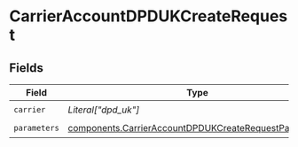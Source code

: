 # CarrierAccountDPDUKCreateRequest


## Fields

| Field                                                                                                                          | Type                                                                                                                           | Required                                                                                                                       | Description                                                                                                                    |
| ------------------------------------------------------------------------------------------------------------------------------ | ------------------------------------------------------------------------------------------------------------------------------ | ------------------------------------------------------------------------------------------------------------------------------ | ------------------------------------------------------------------------------------------------------------------------------ |
| `carrier`                                                                                                                      | *Literal["dpd_uk"]*                                                                                                            | :heavy_check_mark:                                                                                                             | N/A                                                                                                                            |
| `parameters`                                                                                                                   | [components.CarrierAccountDPDUKCreateRequestParameters](../../models/components/carrieraccountdpdukcreaterequestparameters.md) | :heavy_check_mark:                                                                                                             | N/A                                                                                                                            |